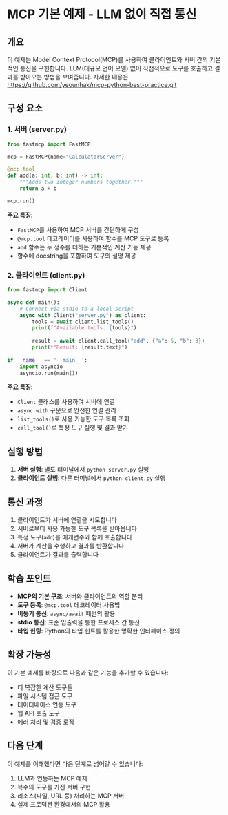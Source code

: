 # MCP 기본 예제 - LLM 없이 직접 통신

## 개요

이 예제는 Model Context Protocol(MCP)를 사용하여 클라이언트와 서버 간의 기본적인 통신을 구현합니다. LLM(대규모 언어 모델) 없이 직접적으로 도구를 호출하고 결과를 받아오는 방법을 보여줍니다.
자세한 내용은 https://github.com/yeounhak/mcp-python-best-practice.git

## 구성 요소

### 1. 서버 (server.py)

```python
from fastmcp import FastMCP

mcp = FastMCP(name="CalculatorServer")

@mcp.tool
def add(a: int, b: int) -> int:
    """Adds two integer numbers together."""
    return a + b

mcp.run()
```

**주요 특징:**
- `FastMCP`를 사용하여 MCP 서버를 간단하게 구성
- `@mcp.tool` 데코레이터를 사용하여 함수를 MCP 도구로 등록
- `add` 함수는 두 정수를 더하는 기본적인 계산 기능 제공
- 함수에 docstring을 포함하여 도구의 설명 제공

### 2. 클라이언트 (client.py)

```python
from fastmcp import Client

async def main():
    # Connect via stdio to a local script
    async with Client("server.py") as client:
        tools = await client.list_tools()
        print(f"Available tools: {tools}")
        
        result = await client.call_tool("add", {"a": 5, "b": 3})
        print(f"Result: {result.text}")
        
if __name__ == '__main__':
    import asyncio
    asyncio.run(main())
```

**주요 특징:**
- `Client` 클래스를 사용하여 서버에 연결
- `async with` 구문으로 안전한 연결 관리
- `list_tools()`로 사용 가능한 도구 목록 조회
- `call_tool()`로 특정 도구 실행 및 결과 받기

## 실행 방법

1. **서버 실행**: 별도 터미널에서 `python server.py` 실행
2. **클라이언트 실행**: 다른 터미널에서 `python client.py` 실행

## 통신 과정

1. 클라이언트가 서버에 연결을 시도합니다
2. 서버로부터 사용 가능한 도구 목록을 받아옵니다
3. 특정 도구(`add`)를 매개변수와 함께 호출합니다
4. 서버가 계산을 수행하고 결과를 반환합니다
5. 클라이언트가 결과를 출력합니다

## 학습 포인트

- **MCP의 기본 구조**: 서버와 클라이언트의 역할 분리
- **도구 등록**: `@mcp.tool` 데코레이터 사용법
- **비동기 통신**: `async/await` 패턴의 활용
- **stdio 통신**: 표준 입출력을 통한 프로세스 간 통신
- **타입 힌팅**: Python의 타입 힌트를 활용한 명확한 인터페이스 정의

## 확장 가능성

이 기본 예제를 바탕으로 다음과 같은 기능을 추가할 수 있습니다:
- 더 복잡한 계산 도구들
- 파일 시스템 접근 도구
- 데이터베이스 연동 도구
- 웹 API 호출 도구
- 에러 처리 및 검증 로직

## 다음 단계

이 예제를 이해했다면 다음 단계로 넘어갈 수 있습니다:
1. LLM과 연동하는 MCP 예제
2. 복수의 도구를 가진 서버 구현
3. 리소스(파일, URL 등) 처리하는 MCP 서버
4. 실제 프로덕션 환경에서의 MCP 활용